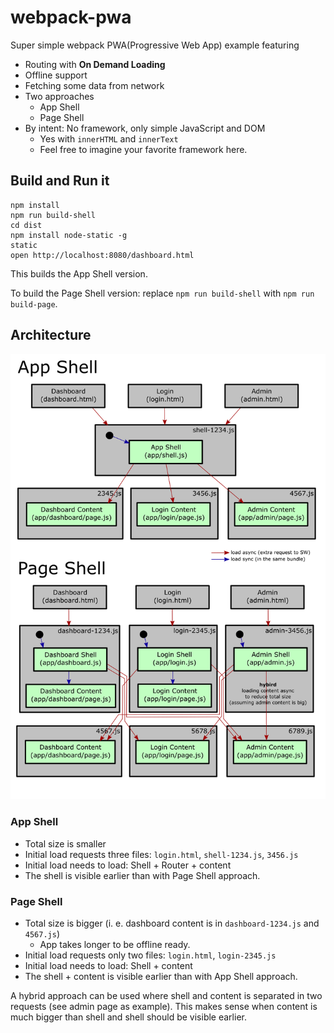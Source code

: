 # webpack-pwa

Super simple webpack PWA(Progressive Web App) example featuring

* Routing with **On Demand Loading**
* Offline support
* Fetching some data from network
* Two approaches
  * App Shell
  * Page Shell
* By intent: No framework, only simple JavaScript and DOM
  * Yes with `innerHTML` and `innerText`
  * Feel free to imagine your favorite framework here.

## Build and Run it

``` shell
npm install
npm run build-shell
cd dist
npm install node-static -g
static
open http://localhost:8080/dashboard.html
```

This builds the App Shell version.

To build the Page Shell version: replace `npm run build-shell` with `npm run build-page`.

## Architecture

![app shell vs page shell](images/app-vs-page-shell.png)

### App Shell

* Total size is smaller
* Initial load requests three files: `login.html`, `shell-1234.js`, `3456.js`
* Initial load needs to load: Shell + Router + content
* The shell is visible earlier than with Page Shell approach.

### Page Shell

* Total size is bigger (i. e. dashboard content is in `dashboard-1234.js` and `4567.js`)
  * App takes longer to be offline ready.
* Initial load requests only two files: `login.html`, `login-2345.js`
* Initial load needs to load: Shell + content
* The shell + content is visible earlier than with App Shell approach.

A hybrid approach can be used where shell and content is separated in two requests (see admin page as example). This makes sense when content is much bigger than shell and shell should be visible earlier.
